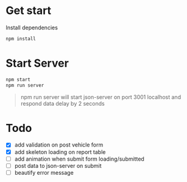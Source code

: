 # Get start

Install dependencies

```bash
npm install
```

# Start Server

```bash
npm start
npm run server
```

> npm run server will start json-server on port 3001 localhost and respond data delay by 2 seconds

# Todo

- [x] add validation on post vehicle form
- [x] add skeleton loading on report table
- [ ] add animation when submit form loading/submitted
- [ ] post data to json-server on submit
- [ ] beautify error message

